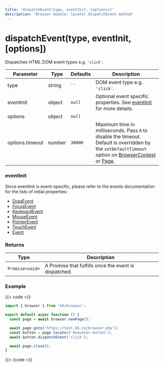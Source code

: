 ```yaml
---
title: 'dispatchEvent(type, eventInit, [options])'
description: 'Browser module: locator.dispatchEvent method'
---
```


# dispatchEvent(type, eventInit, [options])

Dispatches HTML DOM event types e.g. `'click'`.

<TableWithNestedRows>

| Parameter       | Type   | Defaults | Description                                                                                                                                                                                                                                                                                                                                   |
| --------------- | ------ | -------- | --------------------------------------------------------------------------------------------------------------------------------------------------------------------------------------------------------------------------------------------------------------------------------------------------------------------------------------------- |
| type            | string | `''`     | DOM event type e.g. `'click'`.                                                                                                                                                                                                                                                                                                                |
| eventInit       | object | `null`   | Optional event specific properties. See [eventInit](#eventinit) for more details.                                                                                                                                                                                                                                                             |
| options         | object | `null`   |                                                                                                                                                                                                                                                                                                                                               |
| options.timeout | number | `30000`  | Maximum time in milliseconds. Pass `0` to disable the timeout. Default is overridden by the `setDefaultTimeout` option on [BrowserContext](https://grafana.com/docs/k6/<K6_VERSION>/javascript-api/k6-experimental/browser/browsercontext/) or [Page](https://grafana.com/docs/k6/<K6_VERSION>/javascript-api/k6-experimental/browser/page/). |

</TableWithNestedRows>

### eventInit

Since eventInit is event-specific, please refer to the events documentation for the lists of initial properties:

- [DragEvent](https://developer.mozilla.org/en-US/docs/Web/API/DragEvent/DragEvent)
- [FocusEvent](https://developer.mozilla.org/en-US/docs/Web/API/FocusEvent/FocusEvent)
- [KeyboardEvent](https://developer.mozilla.org/en-US/docs/Web/API/KeyboardEvent/KeyboardEvent)
- [MouseEvent](https://developer.mozilla.org/en-US/docs/Web/API/MouseEvent/MouseEvent)
- [PointerEvent](https://developer.mozilla.org/en-US/docs/Web/API/PointerEvent/PointerEvent)
- [TouchEvent](https://developer.mozilla.org/en-US/docs/Web/API/TouchEvent/TouchEvent)
- [Event](https://developer.mozilla.org/en-US/docs/Web/API/Event/Event)

### Returns

| Type            | Description                                           |
| --------------- | ----------------------------------------------------- |
| `Promise<void>` | A Promise that fulfills once the event is dispatched. |

### Example

{{< code >}}

```javascript
import { browser } from 'k6/browser';

export default async function () {
  const page = await browser.newPage();

  await page.goto('https://test.k6.io/browser.php');
  const button = page.locator('#counter-button');
  await button.dispatchEvent('click');

  await page.close();
}
```

{{< /code >}}
